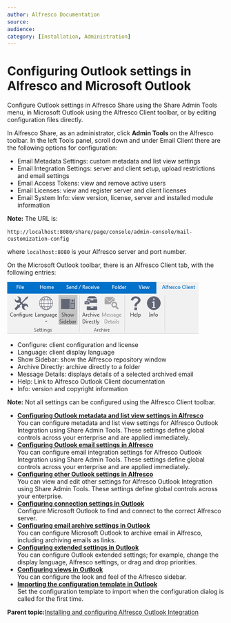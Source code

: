 ```yaml
---
author: Alfresco Documentation
source: 
audience: 
category: [Installation, Administration]
---
```


# Configuring Outlook settings in Alfresco and Microsoft Outlook

Configure Outlook settings in Alfresco Share using the Share Admin Tools menu, in Microsoft Outlook using the Alfresco Client toolbar, or by editing configuration files directly.

In Alfresco Share, as an administrator, click **Admin Tools** on the Alfresco toolbar. In the left Tools panel, scroll down and under Email Client there are the following options for configuration:

-   Email Metadata Settings: custom metadata and list view settings
-   Email Integration Settings: server and client setup, upload restrictions and email settings
-   Email Access Tokens: view and remove active users
-   Email Licenses: view and register server and client licenses
-   Email System Info: view version, license, server and installed module information

**Note:** The URL is:

```
http://localhost:8080/share/page/console/admin-console/mail-customization-config
```

where `localhost:8080` is your Alfresco server and port number.

On the Microsoft Outlook toolbar, there is an Alfresco Client tab, with the following entries:

![Alfresco Outlook Client ribbon in Outlook](../images/ribbon_v2.png)

-   Configure: client configuration and license
-   Language: client display language
-   Show Sidebar: show the Alfresco repository window
-   Archive Directly: archive directly to a folder
-   Message Details: displays details of a selected archived email
-   Help: Link to Alfresco Outlook Client documentation
-   Info: version and copyright information

**Note:** Not all settings can be configured using the Alfresco Client toolbar.

-   **[Configuring Outlook metadata and list view settings in Alfresco](../tasks/Outlook-admin-metadata-settings.md)**  
You can configure metadata and list view settings for Alfresco Outlook Integration using Share Admin Tools. These settings define global controls across your enterprise and are applied immediately.
-   **[Configuring Outlook email settings in Alfresco](../tasks/Outlook-admin-integration_v2.md)**  
You can configure email integration settings for Alfresco Outlook Integration using Share Admin Tools. These settings define global controls across your enterprise and are applied immediately.
-   **[Configuring other Outlook settings in Alfresco](../tasks/Outlook-admin-integration-1.md)**  
You can view and edit other settings for Alfresco Outlook Integration using Share Admin Tools. These settings define global controls across your enterprise.
-   **[Configuring connection settings in Outlook](../tasks/Outlook-config-server.md)**  
Configure Microsoft Outlook to find and connect to the correct Alfresco server.
-   **[Configuring email archive settings in Outlook](../tasks/Outlook-config-email_v2.md)**  
You can configure Microsoft Outlook to archive email in Alfresco, including archiving emails as links.
-   **[Configuring extended settings in Outlook](../tasks/Outlook-config-extended_v2.md)**  
You can configure Outlook extended settings; for example, change the display language, Alfresco settings, or drag and drop priorities.
-   **[Configuring views in Outlook](../tasks/Outlook-config-views.md)**  
You can configure the look and feel of the Alfresco sidebar.
-   **[Importing the configuration template in Outlook](../tasks/Outlook-config-template-setup_v2.md)**  
Set the configuration template to import when the configuration dialog is called for the first time.

**Parent topic:**[Installing and configuring Alfresco Outlook Integration](../concepts/Outlook-install-intro.md)

